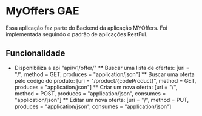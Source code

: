 # MyOffers GAE

Essa aplicação faz parte do Backend da aplicação MYOffers.
Foi implementada seguindo o padrão de aplicações RestFul.

## Funcionalidade

* Disponibiliza a api "api/v1/offer/"
** Buscar uma lista de ofertas: [uri = "/", method = GET, produces = "application/json"]
** Buscar uma oferta pelo código do produto: [uri = "/product/{codeProduct}", method = GET, produces = "application/json"]
** Criar um nova oferta: [uri = "/", method = POST, produces = "application/json", consumes = "application/json"]
** Editar um nova oferta: [uri = "/", method = PUT, produces = "application/json", consumes = "application/json"]


